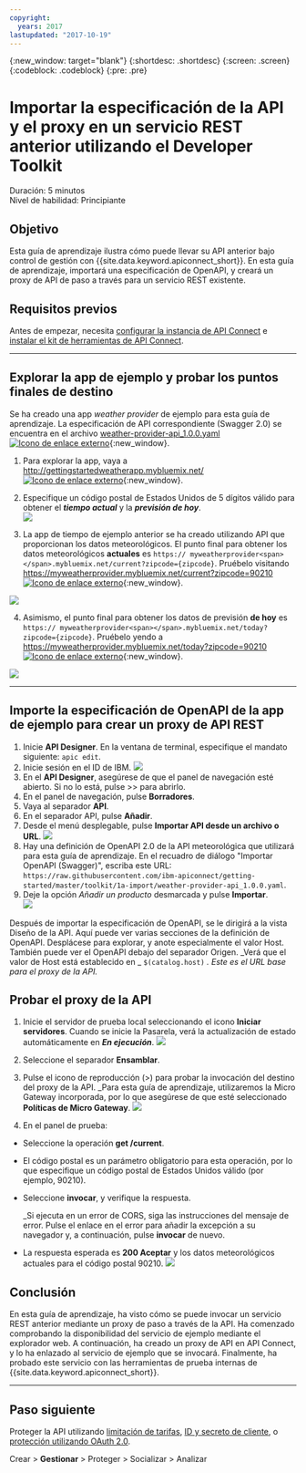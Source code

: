 ```yaml
---
copyright:
  years: 2017
lastupdated: "2017-10-19"
---
```


{:new_window: target="blank"}
{:shortdesc: .shortdesc}
{:screen: .screen}
{:codeblock: .codeblock}
{:pre: .pre}

# Importar la especificación de la API y el proxy en un servicio REST anterior utilizando el Developer Toolkit
Duración: 5 minutos  
Nivel de habilidad: Principiante  


## Objetivo
Esta guía de aprendizaje ilustra cómo puede llevar su API anterior bajo control de gestión con {{site.data.keyword.apiconnect_short}}. En esta guía de aprendizaje, importará una especificación de OpenAPI, y creará un proxy de API de paso a través para un servicio REST existente.

## Requisitos previos
Antes de empezar, necesita [configurar la instancia de API Connect](tut_prereq_set_up_apic_instance.html) e [instalar el kit de herramientas de API Connect](tut_prereq_install_toolkit.html).

---


## Explorar la app de ejemplo y probar los puntos finales de destino

Se ha creado una app _weather provider_ de ejemplo para esta guía de aprendizaje. La especificación de API correspondiente (Swagger 2.0) se encuentra en el archivo [weather-provider-api_1.0.0.yaml ![Icono de enlace externo](../../../icons/launch-glyph.svg "Icono de enlace externo")](https://raw.githubusercontent.com/ibm-apiconnect/getting-started/master/toolkit/1a-import/weather-provider-api_1.0.0.yaml){:new_window}.

1. Para explorar la app, vaya a [http://gettingstartedweatherapp.mybluemix.net/ ![Icono de enlace externo](../../../icons/launch-glyph.svg "Icono de enlace externo")](http://gettingstartedweatherapp.mybluemix.net/){:new_window}.  
2. Especifique un código postal de Estados Unidos de 5 dígitos válido para obtener el _**tiempo actual**_ y la _**previsión de hoy**_.  
![](images/explore-weatherapp-1.png)

3. La app de tiempo de ejemplo anterior se ha creado utilizando API que proporcionan los datos meteorológicos. El punto final para obtener los datos meteorológicos **actuales** es `https:// myweatherprovider<span></span>.mybluemix.net/current?zipcode={zipcode}`. Pruébelo visitando [https://myweatherprovider.mybluemix.net/current?zipcode=90210 ![Icono de enlace externo](../../../icons/launch-glyph.svg "Icono de enlace externo")](https://myweatherprovider.mybluemix.net/current?zipcode=90210){:new_window}.  

  ![](images/explore-weatherapp-2.png)

4. Asimismo, el punto final para obtener los datos de previsión **de hoy** es `https:// myweatherprovider<span></span>.mybluemix.net/today?zipcode={zipcode}`. Pruébelo yendo a [https://myweatherprovider.mybluemix.net/today?zipcode=90210 ![Icono de enlace externo](../../../icons/launch-glyph.svg "Icono de enlace externo")](https://myweatherprovider.mybluemix.net/today?zipcode=90210){:new_window}.  

  ![](images/explore-weatherapp-3.png)



---

## Importe la especificación de OpenAPI de la app de ejemplo para crear un proxy de API REST
1. Inicie **API Designer**. En la ventana de terminal, especifique el mandato siguiente: `apic edit`.
2. Inicie sesión en el ID de IBM.
    ![](images/screenshot_apic-edit_login.png)
3. En el **API Designer**, asegúrese de que el panel de navegación esté abierto. Si no lo está, pulse >> para abrirlo.
4. En el panel de navegación, pulse **Borradores**.
5. Vaya al separador **API**.
6. En el separador API, pulse **Añadir**.
7. Desde el menú desplegable, pulse **Importar API desde un archivo o URL**.
   ![](images/toolkit-import-1.png)
8. Hay una definición de OpenAPI 2.0 de la API meteorológica que utilizará para esta guía de aprendizaje. En el recuadro de diálogo "Importar OpenAPI (Swagger)", escriba este URL:
`https://raw.githubusercontent.com/ibm-apiconnect/getting-started/master/toolkit/1a-import/weather-provider-api_1.0.0.yaml`.
9. Deje la opción _Añadir un producto_ desmarcada y pulse **Importar**.  
    ![](images/screenshot_import-url.png)  

Después de importar la especificación de OpenAPI, se le dirigirá a la vista Diseño de la API. Aquí puede ver varias secciones de la definición de OpenAPI. Desplácese para explorar, y anote especialmente el valor Host. También puede ver el OpenAPI debajo del separador Origen.
_Verá que el valor de Host está establecido en _ `$(catalog.host)` _. Este es el URL base para el proxy de la API._
 


## Probar el proxy de la API

1. Inicie el servidor de prueba local seleccionando el icono **Iniciar servidores**. Cuando se inicie la Pasarela, verá la actualización de estado automáticamente en _**En ejecución**_.
    ![](images/screenshot_start-server-1.png)

2. Seleccione el separador **Ensamblar**.

3. Pulse el icono de reproducción (>) para probar la invocación del destino del proxy de la API.
   _Para esta guía de aprendizaje, utilizaremos la Micro Gateway incorporada, por lo que asegúrese de que esté seleccionado **Políticas de Micro Gateway**.
    ![](images/screenshot_test-0.png)

4. En el panel de prueba:
  - Seleccione la operación **get /current**.  
  - El código postal es un parámetro obligatorio para esta operación, por lo que especifique un código postal de Estados Unidos válido (por ejemplo, 90210).  
  - Seleccione **invocar**, y verifique la respuesta.

    _Si ejecuta en un error de CORS, siga las instrucciones del mensaje de error. Pulse el enlace en el error para añadir la excepción a su navegador y, a continuación, pulse **invocar** de nuevo.
  
  - La respuesta esperada es **200 Aceptar** y los datos meteorológicos actuales para el código postal 90210.
    ![](images/screenshot_test-1.png)    


## Conclusión

En esta guía de aprendizaje, ha visto cómo se puede invocar un servicio REST anterior mediante un proxy de paso a través de la API. Ha comenzado comprobando la disponibilidad del servicio de ejemplo mediante el explorador web. A continuación, ha creado un proxy de API en API Connect, y lo ha enlazado al servicio de ejemplo que se invocará. Finalmente, ha probado este servicio con las herramientas de prueba internas de {{site.data.keyword.apiconnect_short}}.

---

## Paso siguiente

Proteger la API utilizando [limitación de tarifas](tut_rate_limit.html), [ID y secreto de cliente](tut_secure_landing.html), o [protección utilizando OAuth 2.0](tut_secure_oauth_2.html).

Crear > **Gestionar** > Proteger > Socializar > Analizar
